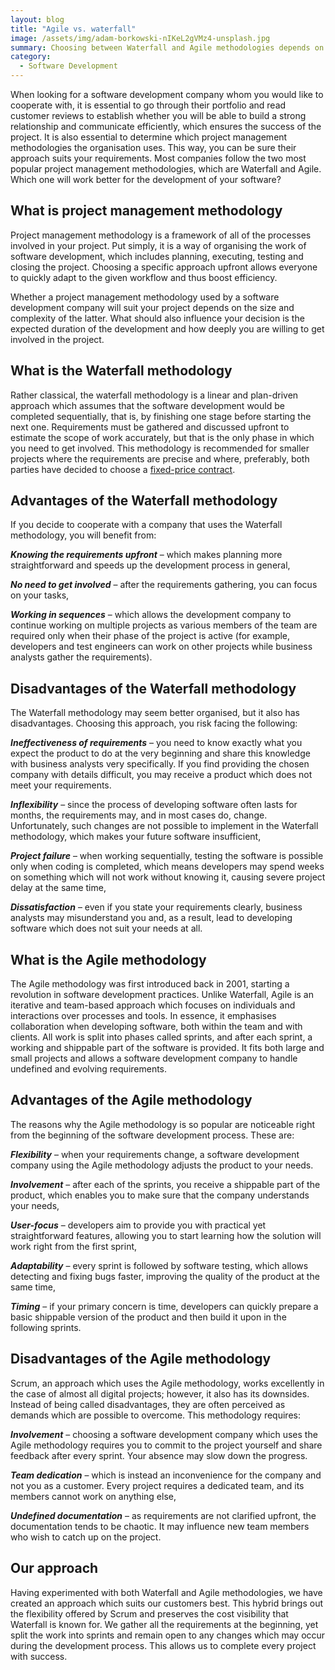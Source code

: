 ```yaml
---
layout: blog
title: "Agile vs. waterfall"
image: /assets/img/adam-borkowski-nIKeL2gVMz4-unsplash.jpg
summary: Choosing between Waterfall and Agile methodologies depends on project needs; Agile offers flexibility and continuous input, while Waterfall suits well-defined, stable projects. Hybrid approaches can offer a balance of both.
category:
  - Software Development
---
```

When looking for a software development company whom you would like to cooperate with, it is essential to go through their portfolio and read customer reviews to establish whether you will be able to build a strong relationship and communicate efficiently, which ensures the success of the project. It is also essential to determine which project management methodologies the organisation uses. This way, you can be sure their approach suits your requirements. Most companies follow the two most popular project management methodologies, which are Waterfall and Agile. Which one will work better for the development of your software?
 

## What is project management methodology
Project management methodology is a framework of all of the processes involved in your project. Put simply, it is a way of organising the work of software development, which includes planning, executing, testing and closing the project. Choosing a specific approach upfront allows everyone to quickly adapt to the given workflow and thus boost efficiency.

Whether a project management methodology used by a software development company will suit your project depends on the size and complexity of the latter. What should also influence your decision is the expected duration of the development and how deeply you are willing to get involved in the project.
 

## What is the Waterfall methodology
Rather classical, the waterfall methodology is a linear and plan-driven approach which assumes that the software development would be completed sequentially, that is, by finishing one stage before starting the next one. Requirements must be gathered and discussed upfront to estimate the scope of work accurately, but that is the only phase in which you need to get involved. This methodology is recommended for smaller projects where the requirements are precise and where, preferably, both parties have decided to choose a [fixed-price contract](https://headchannel.co.uk/blog/team-extension-managed-services-and-fixed-price-projects-for-whom-how-much-when-and-why/).
 

## Advantages of the Waterfall methodology
If you decide to cooperate with a company that uses the Waterfall methodology, you will benefit from:

***Knowing the requirements upfront*** – which makes planning more straightforward and speeds up the development process in general,
 
***No need to get involved*** – after the requirements gathering, you can focus on your tasks,
 
***Working in sequences*** – which allows the development company to continue working on multiple projects as various members of the team are required only when their phase of the project is active (for example, developers and test engineers can work on other projects while business analysts gather the requirements).
 
## Disadvantages of the Waterfall methodology
The Waterfall methodology may seem better organised, but it also has disadvantages. Choosing this approach, you risk facing the following:

***Ineffectiveness of requirements*** – you need to know exactly what you expect the product to do at the very beginning and share this knowledge with business analysts very specifically. If you find providing the chosen company with details difficult, you may receive a product which does not meet your requirements.
 
***Inflexibility*** – since the process of developing software often lasts for months, the requirements may, and in most cases do, change. Unfortunately, such changes are not possible to implement in the Waterfall methodology, which makes your future software insufficient,
 
***Project failure*** – when working sequentially, testing the software is possible only when coding is completed, which means developers may spend weeks on something which will not work without knowing it, causing severe project delay at the same time,
 
***Dissatisfaction*** – even if you state your requirements clearly, business analysts may misunderstand you and, as a result, lead to developing software which does not suit your needs at all.
 
## What is the Agile methodology
The Agile methodology was first introduced back in 2001, starting a revolution in software development practices. Unlike Waterfall, Agile is an iterative and team-based approach which focuses on individuals and interactions over processes and tools. In essence, it emphasises collaboration when developing software, both within the team and with clients. All work is split into phases called sprints, and after each sprint, a working and shippable part of the software is provided. It fits both large and small projects and allows a software development company to handle undefined and evolving requirements.
 
## Advantages of the Agile methodology
The reasons why the Agile methodology is so popular are noticeable right from the beginning of the software development process. These are:

***Flexibility*** – when your requirements change, a software development company using the Agile methodology adjusts the product to your needs. 

***Involvement*** – after each of the sprints, you receive a shippable part of the product, which enables you to make sure that the company understands your needs,
 
***User-focus*** – developers aim to provide you with practical yet straightforward features, allowing you to start learning how the solution will work right from the first sprint,
 
***Adaptability*** – every sprint is followed by software testing, which allows detecting and fixing bugs faster, improving the quality of the product at the same time,
 
***Timing*** – if your primary concern is time, developers can quickly prepare a basic shippable version of the product and then build it upon in the following sprints.
 
## Disadvantages of the Agile methodology
Scrum, an approach which uses the Agile methodology, works excellently in the case of almost all digital projects; however, it also has its downsides. Instead of being called disadvantages, they are often perceived as demands which are possible to overcome. This methodology requires:

***Involvement*** – choosing a software development company which uses the Agile methodology requires you to commit to the project yourself and share feedback after every sprint. Your absence may slow down the progress.
 
***Team dedication*** – which is instead an inconvenience for the company and not you as a customer. Every project requires a dedicated team, and its members cannot work on anything else,
 
***Undefined documentation*** – as requirements are not clarified upfront, the documentation tends to be chaotic. It may influence new team members who wish to catch up on the project.

## Our approach
Having experimented with both Waterfall and Agile methodologies, we have created an approach which suits our customers best. This hybrid brings out the flexibility offered by Scrum and preserves the cost visibility that Waterfall is known for. We gather all the requirements at the beginning, yet split the work into sprints and remain open to any changes which may occur during the development process. This allows us to complete every project with success.
